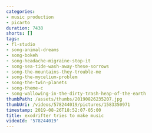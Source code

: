 ```yaml
---
categories:
- music production
- picarto
duration: 7438
shorts: []
tags:
- fl-studio
- song-animal-dreams
- song-bokeh
- song-headache-migraine-stop-it
- song-sea-tide-wash-away-these-sorrows
- song-the-mountains-they-trouble-me
- song-the-mycelium-problem
- song-the-twin-planets
- song-theme-c
- song-wallowing-in-the-dirty-trash-heap-of-the-earth
thumbPath: /assets/thumbs/20190826235207.jpg
thumbUri: /videos/578244019/pictures/1583350971
timestamp: 2019-08-26T18:52:07-05:00
title: exodrifter tries to make music
videoId: '578244019'
---
```

